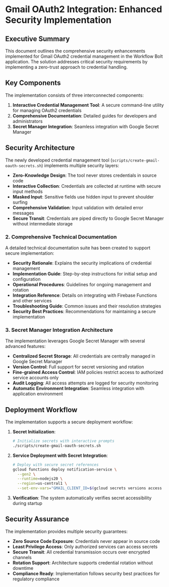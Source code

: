 # Gmail OAuth2 Integration: Enhanced Security Implementation

## Executive Summary

This document outlines the comprehensive security enhancements implemented for Gmail OAuth2 credential management in the Workflow Bolt application. The solution addresses critical security requirements by implementing a zero-trust approach to credential handling.

## Key Components

The implementation consists of three interconnected components:

1. **Interactive Credential Management Tool**: A secure command-line utility for managing OAuth2 credentials
2. **Comprehensive Documentation**: Detailed guides for developers and administrators
3. **Secret Manager Integration**: Seamless integration with Google Secret Manager

## Security Architecture

The newly developed credential management tool (`scripts/create-gmail-oauth-secrets.sh`) implements multiple security layers:

- **Zero-Knowledge Design**: The tool never stores credentials in source code
- **Interactive Collection**: Credentials are collected at runtime with secure input methods
- **Masked Input**: Sensitive fields use hidden input to prevent shoulder surfing
- **Comprehensive Validation**: Input validation with detailed error messages
- **Secure Transit**: Credentials are piped directly to Google Secret Manager without intermediate storage

### 2. Comprehensive Technical Documentation

A detailed technical documentation suite has been created to support secure implementation:

- **Security Rationale**: Explains the security implications of credential management
- **Implementation Guide**: Step-by-step instructions for initial setup and configuration
- **Operational Procedures**: Guidelines for ongoing management and rotation
- **Integration Reference**: Details on integrating with Firebase Functions and other services
- **Troubleshooting Guide**: Common issues and their resolution strategies
- **Security Best Practices**: Recommendations for maintaining a secure implementation

### 3. Secret Manager Integration Architecture

The implementation leverages Google Secret Manager with several advanced features:

- **Centralized Secret Storage**: All credentials are centrally managed in Google Secret Manager
- **Version Control**: Full support for secret versioning and rotation
- **Fine-grained Access Control**: IAM policies restrict access to authorized service accounts only
- **Audit Logging**: All access attempts are logged for security monitoring
- **Automatic Environment Integration**: Seamless integration with application environment

## Deployment Workflow

The implementation supports a secure deployment workflow:

1. **Secret Initialization**:
   ```bash
   # Initialize secrets with interactive prompts
   ./scripts/create-gmail-oauth-secrets.sh
   ```

2. **Service Deployment with Secret Integration**:
   ```bash
   # Deploy with secure secret references
   gcloud functions deploy notification-service \
     --gen2 \
     --runtime=nodejs20 \
     --region=us-central1 \
     --set-env-vars="GMAIL_CLIENT_ID=$(gcloud secrets versions access latest --secret=GMAIL_CLIENT_ID),GMAIL_CLIENT_SECRET=$(gcloud secrets versions access latest --secret=GMAIL_CLIENT_SECRET)"
   ```

3. **Verification**: The system automatically verifies secret accessibility during startup

## Security Assurance

The implementation provides multiple security guarantees:

- **Zero Source Code Exposure**: Credentials never appear in source code
- **Least Privilege Access**: Only authorized services can access secrets
- **Secure Transit**: All credential transmission occurs over encrypted channels
- **Rotation Support**: Architecture supports credential rotation without downtime
- **Compliance Ready**: Implementation follows security best practices for regulatory compliance

